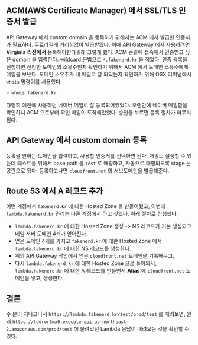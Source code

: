 ## ACM(AWS Certificate Manager) 에서 SSL/TLS 인증서 발급

API Gateway 에서 custom domain 을 등록하기 위해서는 ACM 에서 발급한 인증서가 필요하다. 무료라길래 거리낌없이 발급받았다. 이때 API Gateway 에서 사용하려면 **Virginia 리전에서** 등록해야한다길래 그렇게 했다. ACM 콘솔에 접속해서 인증받고 싶은 domain 을 입력한다. wildcard 문법으로 `*.fakenerd.kr` 을 적었다. 인증 등록을 신청하면 신청한 도메인의 소유주인지 확인하기 위해서 ACM 에서 도메인 소유주에게 메일을 보낸다. 도메인 소유주가 내 메일로 잘 되있는지 확인하기 위해 OSX 터미널에서 `whois` 명령어를 사용했다.

```bash
> whois fakenerd.kr
```

다행히 예전에 사용하던 네이버 메일로 잘 등록되어있었다. 오랜만에 네이버 메일함을 확인하니 ACM 으로부터 확인 메일이 도착해있었다. 승인을 누르면 등록 절차가 마무리된다.

## API Gateway 에서 custom domain 등록

등록을 원하는 도메인을 입력하고, 사용할 인증서를 선택하면 된다. 매핑도 설정할 수 있는데 테스트를 위해서 base path 를 `test` 로 매핑하고, 자동으로 매핑되도록 stage 는 공란으로 뒀다. 등록하고나면 `cloudfront.net` 의 서브도메인을 발급해준다.

## Route 53 에서 A 레코드 추가

어떤 계정에서 `fakenerd.kr` 에 대한 Hosted Zone 을 만들어뒀고, 이번에 `lambda.fakenerd.kr` 관리는 다른 계정에서 하고 싶었다. 아래 절차로 진행했다.

* `lambda.fakenerd.kr` 에 대한 Hosted Zone 생성 -> NS 레코드가 기본 생성되고 네임 서버 도메인 4개가 얻어진다.
* 얻은 도메인 4개를 가지고 `fakenerd.kr` 에 대한 Hosted Zone 에서 `lambda.fakenerd.kr` 에 대한 NS 레코드를 생성한다.
* 위의 API Gateway 작업에서 얻은 `cloudfront.net` 도메인을 기록해두고,
* 다시 `lambda.fakenerd.kr` 에 대한 Hosted Zone 으로 돌아와서, `lambda.fakenerd.kr` 에 대한 A 레코드를 만들면서 **Alias** 에 `cloudfront.net` 도메인을 넣고, 생성한다.

## 결론

수 분이 지나고나서 `https://lambda.fakenerd.kr/test/prod/test` 를 때려보면, 원래 `https://lddror6mx0.execute-api.ap-northeast-2.amazonaws.com/prod/test` 에 물려있던 Lambda 응답이 내려오는 것을 확인할 수 있다.